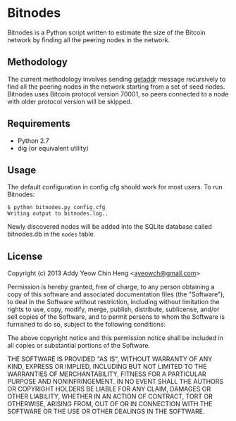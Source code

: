 # Bitnodes
Bitnodes is a Python script written to estimate the size of the Bitcoin network by finding all the peering nodes in the network.

## Methodology
The current methodology involves sending [getaddr](https://en.bitcoin.it/wiki/Protocol_specification#getaddr) message recursively to find all the peering nodes in the network starting from a set of seed nodes. Bitnodes uses Bitcoin protocol version 70001, so peers connected to a node with older protocol version will be skipped.

## Requirements
* Python 2.7
* dig (or equivalent utility)

## Usage
The default configuration in config.cfg should work for most users. To run Bitnodes:

    $ python bitnodes.py config.cfg
    Writing output to bitnodes.log..

Newly discovered nodes will be added into the SQLite database called bitnodes.db in the `nodes` table.

## License
Copyright (c) 2013 Addy Yeow Chin Heng &lt;ayeowch@gmail.com&gt;

Permission is hereby granted, free of charge, to any person obtaining a copy of this software and associated documentation files (the "Software"), to deal in the Software without restriction, including without limitation the rights to use, copy, modify, merge, publish, distribute, sublicense, and/or sell copies of the Software, and to permit persons to whom the Software is furnished to do so, subject to the following conditions:

The above copyright notice and this permission notice shall be included in all copies or substantial portions of the Software.

THE SOFTWARE IS PROVIDED "AS IS", WITHOUT WARRANTY OF ANY KIND, EXPRESS OR IMPLIED, INCLUDING BUT NOT LIMITED TO THE WARRANTIES OF MERCHANTABILITY, FITNESS FOR A PARTICULAR PURPOSE AND NONINFRINGEMENT. IN NO EVENT SHALL THE AUTHORS OR COPYRIGHT HOLDERS BE LIABLE FOR ANY CLAIM, DAMAGES OR OTHER LIABILITY, WHETHER IN AN ACTION OF CONTRACT, TORT OR OTHERWISE, ARISING FROM, OUT OF OR IN CONNECTION WITH THE SOFTWARE OR THE USE OR OTHER DEALINGS IN THE SOFTWARE.
